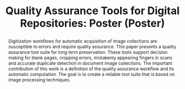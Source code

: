 ---
abstract: Digitization workflows for automatic acquisition of image collections are
  susceptible to errors and require quality assurance. This paper presents a quality
  assurance tool suite for long term preservation. These tools support decision making
  for blank pages, cropping errors, mistakenly appearing fingers in scans and accurate
  duplicate detection in document image collections. The important contribution of
  this work is a definition of the quality assurance workflow and its automatic computation.
  The goal is to create a reliable tool suite that is based on image processing techniques.
creators:
- Graf, Roman
- King, Ross
date: null
document_url: https://services.phaidra.univie.ac.at/api/object/o:378708/download
grand_parent: iPRES
institutions: []
keywords:
- digital preservation
- quality assurance
- image processing
- information integration
landing_page_url: https://phaidra.univie.ac.at/o:378708
language: eng
layout: publication
license: CC BY-NC-SA 3.0 AT
notes_url: null
parent: iPRES 2014
publication_type: poster
size: 163763
slides_url: null
source_name: iPRES
stream_url: null
title: 'Quality Assurance Tools for Digital Repositories: Poster (Poster) '
year: 2014
---